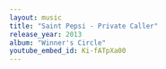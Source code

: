 ```yaml
---
layout: music
title: "Saint Pepsi - Private Caller"
release_year: 2013
album: "Winner's Circle"
youtube_embed_id: Ki-fATpXa00
---
```

